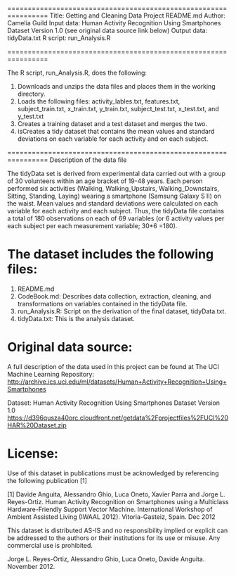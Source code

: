 ================================================================
Title: Getting and Cleaning Data Project README.mdAuthor: Camelia GuildInput data: Human Activity Recognition Using Smartphones Dataset Version 1.0 (see original data source link below)Output data: tidyData.txtR script: run_Analysis.R
================================================================
The R script, run_Analysis.R, does the following:1. Downloads and unzips the data files and places them in the working directory.2. Loads the following files: activity_lables.txt, features.txt, subject_train.txt, x_train.txt, y_train.txt, subject_test.txt, x_test.txt, and y_test.txt3. Creates a training dataset and a test dataset and merges the two.4. isCreates a tidy dataset that contains the mean values and standard deviations on each variable for each activity and on each subject.
================================================================Description of the data fileThe tidyData set is derived from experimental data carried out with a group of 30 volunteers within an age bracket of 19-48 years.  Each person performed six activities (Walking, Walking_Upstairs, Walking_Downstairs, Sitting, Standing, Laying) wearing a smartphone (Samsung Galaxy S II) on the waist. Mean values and standard deviations were calculated on each variable for each activity and each subject. Thus, the tidyData file contains a total of 180 observations on each of 69 variables (or 6 activity values per each subject per each measurement variable; 30*6 =180). The dataset includes the following files:=========================================1. README.md2. CodeBook.md: Describes data collection, extraction, cleaning, and transformations   on variables contained in the tidyData file.3. run_Analysis.R: Script on the derivation of the final dataset, tidyData.txt.4. tidyData.txt: This is the analysis dataset.Original data source:===============================A full description of the data used in this project can be found at The UCI Machine Learning Repository: http://archive.ics.uci.edu/ml/datasets/Human+Activity+Recognition+Using+SmartphonesDataset: Human Activity Recognition Using Smartphones Dataset Version 1.0https://d396qusza40orc.cloudfront.net/getdata%2Fprojectfiles%2FUCI%20HAR%20Dataset.zipLicense:========Use of this dataset in publications must be acknowledged by referencing the following publication [1] [1] Davide Anguita, Alessandro Ghio, Luca Oneto, Xavier Parra and Jorge L. Reyes-Ortiz. Human Activity Recognition on Smartphones using a Multiclass Hardware-Friendly Support Vector Machine. International Workshop of Ambient Assisted Living (IWAAL 2012). Vitoria-Gasteiz, Spain. Dec 2012This dataset is distributed AS-IS and no responsibility implied or explicit can be addressed to the authors or their institutions for its use or misuse. Any commercial use is prohibited.Jorge L. Reyes-Ortiz, Alessandro Ghio, Luca Oneto, Davide Anguita. November 2012.